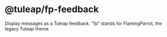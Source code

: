 # @tuleap/fp-feedback

Display messages as a Tuleap feedback. "fp" stands for FlamingParrot, the legacy Tuleap theme.
